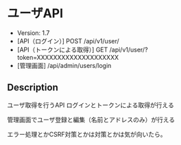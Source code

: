 # ユーザAPI

* Version: 1.7
* [API（ログイン）] POST /api/v1/user/
* [API（トークンによる取得）] GET /api/v1/user/?token=XXXXXXXXXXXXXXXXXXXX
* [管理画面] /api/admin/users/login

## Description

ユーザ取得を行うAPI
ログインとトークンによる取得が行える

管理画面でユーザ登録と編集（名前とアドレスのみ）が行える

エラー処理とかCSRF対策とかは対策とかは気が向いたら。

